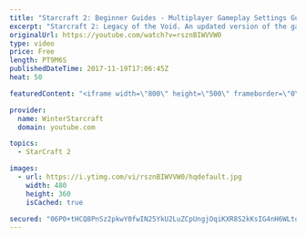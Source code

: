 ```yaml
---
title: "Starcraft 2: Beginner Guides - Multiplayer Gameplay Settings Guide and Recommendations (Updated)"
excerpt: "Starcraft 2: Legacy of the Void. An updated version of the gameplay/controls and region settings guide for Legacy of the Void, going over the changes and reiterating my recommended settings, as well as the settings I use as a Grandmaster player.  Thanks for watching and hope you enjoy!  I am a Grandmasters"
originalUrl: https://youtube.com/watch?v=rsznBIWVVW0
type: video
price: Free
length: PT9M6S
publishedDateTime: 2017-11-19T17:06:45Z
heat: 50

featuredContent: "<iframe width=\"800\" height=\"500\" frameborder=\"0\" src=\"https://www.youtube.com/embed/rsznBIWVVW0\" allow=\"accelerometer; autoplay; encrypted-media; gyroscope; picture-in-picture\" allowfullscreen></iframe>"

provider:
  name: WinterStarcraft
  domain: youtube.com

topics:
  - StarCraft 2

images:
  - url: https://i.ytimg.com/vi/rsznBIWVVW0/hqdefault.jpg
    width: 480
    height: 360
    isCached: true

secured: "06P0+tHCQ8PnSz2pkwY0fwIN25YkU2LuZCpUngjOqiKXR8S2kKsIG4nH6WLtqhZImuO/qdby49X/nwF8Kte6tf78lO9ZCSX5rndTI70pQJ2qv7ODAuZlx3sq9Gkzx6oPcCRW4oQebGeP66CC9PMCHV8vnPY4iviCn1feHJMTUAfjvZ+0eA/I0rEahVemvSIwNF1UHxjoWTLUAWhcHBCPqQ9ZYJoEeKXXQ4qFBqL9gcuTT/FzCLmFYDB+qbXvjMLQ224zqEEQjdDj+n5Q7wPLUrk9id4ETv/VHys0ysiCPlFIIC+8txZ4UtU3y0wGRlUnddam+Z2HDAR3N61pAL/G80BArkE0mLq7YoWsAONYzxi+hCNK5HkGU4mVO41ulxUmdtuEt8wqJ8nSR1PPLU+MWbnc4Mzv/Bl5fMvpKW/zH2A=;v4uBPBSqfpv6Tqww0KrhdA=="
---
```


